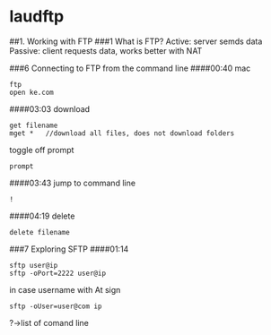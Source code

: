 # laudftp
##1. Working with FTP
###1 What is FTP?
Active: server semds data  
Passive: client requests data, works better with NAT

###6 Connecting to FTP from the command line
####00:40
mac
```
ftp
open ke.com
```
####03:03
download
```
get filename
mget *   //download all files, does not download folders
```
toggle off prompt
```
prompt
```

####03:43
jump to command line
```
!
```
####04:19
delete
```
delete filename
```
###7 Exploring SFTP
####01:14
```
sftp user@ip
sftp -oPort=2222 user@ip
```
in case username with At sign
```
sftp -oUser=user@com ip
```
?->list of comand line
